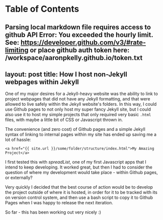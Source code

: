 
Table of Contents
=================

Parsing local markdown file requires access to github API
Error: You exceeded the hourly limit. See: https://developer.github.com/v3/#rate-limiting
or place github auth token here: /workspace/aaronpkelly.github.io/token.txt
---
layout: post
title: How I host non-Jekyll webpages within Jekyll
---

One of my major desires for a Jekyll-heavy website was the ability to link to
project webpages that did not have any Jekyll formatting, and that were allowed
to live safely within the Jekyll website's folders. In this way, I could use
Github pages to not only host my super fancy Jekyll site, but I could also use
it to host my simple projects that only required very basic `.html` files, with
maybe a little bit of CSS or Javascript thrown in.

The convenience (and zero cost) of Github pages and a simple Jekyll syntax of
linking to internal pages within my site has ended up saving me a lot of
hassle:

```
<a href="{{ site.url }}/some/folder/structure/index.html">My Amazing Project</a>
```

I first tested this with *spreadList*, one of my first Javascript apps that
I intend to keep developing. It worked great, but then I had to consider the
question of where my development would take place - within Github pages, or
externally?

Very quickly I decided that the best course of action would be to develop the
project outside of where it is hosted, in order for it to be tracked with its
on version control system, and then use a bash script to copy it to Github
Pages when I was happy to release the next iteration.

So far - this has been working out very nicely :)
